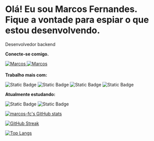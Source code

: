 # Olá! Eu sou Marcos Fernandes. Fique a vontade para espiar o que estou desenvolvendo.

Desenvolvedor backend

**Conecte-se comigo.**
<div>
 <a href="https://www.linkedin.com/in/marcos-fc" target="_blank">
<img src=https://img.shields.io/badge/linkedin-%231E77B5.svg?&style=for-the-badge&logo=linkedin&logoColor=white alt=Marcos Fernandes linkedin style="margin-bottom: 5px;" />
</a>
  
<a href="https://github.com/marcos-fc" target="_blank">
<img src=https://img.shields.io/badge/GitHub-100000?style=for-the-badge&logo=github&logoColor=white alt=Marcos Fernandes GitHub style="margin-bottom: 5px;" />
</a>
</div>

**Trabalho mais com:**

![Static Badge](https://img.shields.io/badge/Java-blue)
![Static Badge](https://img.shields.io/badge/Eclipse-purple)
![Static Badge](https://img.shields.io/badge/Spring_boot-green)
![Static Badge](https://img.shields.io/badge/Mysql-blue)

**Atualmente estudando:**

![Static Badge](https://img.shields.io/badge/Kotlin-purple)
![Static Badge](https://img.shields.io/badge/Ingl%C3%AAs-red)

[![marcos-fc's GitHub stats](https://github-readme-stats.vercel.app/api?username=marcos-fc&show_icons=true&theme=github_dark)](https://github.com/marcos-fc)

[![GitHub Streak](https://streak-stats.demolab.com/?user=marcos-fc&theme=github_dark)](https://git.io/streak-stats)

[![Top Langs](https://github-readme-stats.vercel.app/api/top-langs/?username=marcos-fc&layout=compact&theme=github_dark)](https://github.com/marcos-fc)
